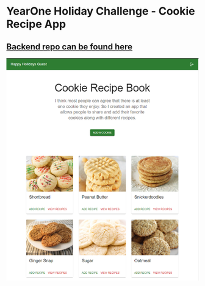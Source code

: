 # YearOne Holiday Challenge - Cookie Recipe App

## [Backend repo can be found here](https://github.com/TyNel/Year-One-Holiday-BE)

![image of dashboard](\src\assests\screenshots\cookieapppreview.PNG)
